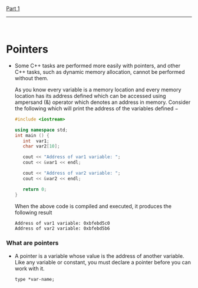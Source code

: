 [Part 1](./README.md)

---

<br>

# Pointers

- Some C++ tasks are performed more easily with pointers, and other C++ tasks, such as dynamic memory allocation, cannot be performed without them. 

  As you know every variable is a memory location and every memory location has its address defined which can be accessed using ampersand (&) operator which denotes an address in memory. Consider the following which will print the address of the variables defined −
  ```cpp
  #include <iostream>

  using namespace std;
  int main () {
     int  var1;
     char var2[10];

     cout << "Address of var1 variable: ";
     cout << &var1 << endl;

     cout << "Address of var2 variable: ";
     cout << &var2 << endl;

     return 0;
  }
  ```
  When the above code is compiled and executed, it produces the following result 
  ```
  Address of var1 variable: 0xbfebd5c0
  Address of var2 variable: 0xbfebd5b6
  ```
  
### What are pointers 

- A pointer is a variable whose value is the address of another variable. Like any variable or constant, you must declare a pointer before you can work with it.
  ```
  type *var-name;
  ```
